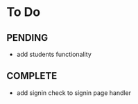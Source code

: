 # To Do

## PENDING

- add students functionality

## COMPLETE

- add signin check to signin page handler
